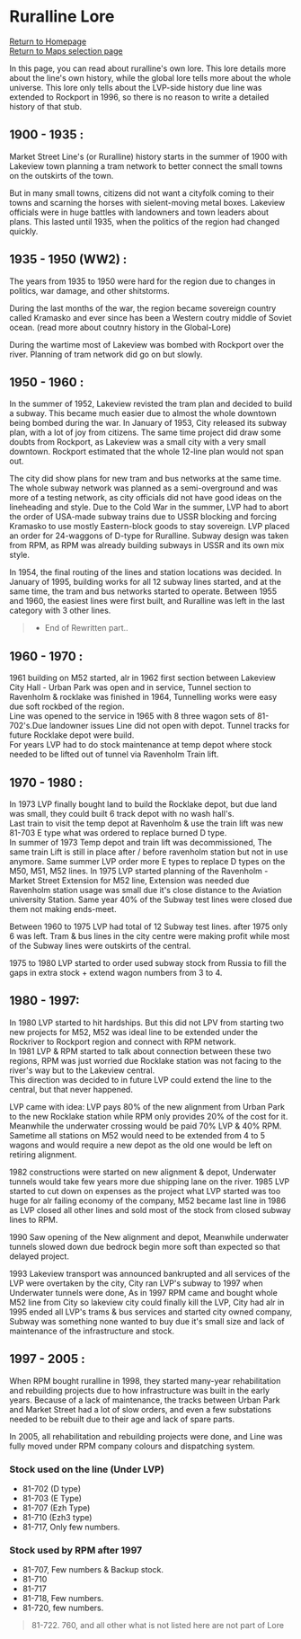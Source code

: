 # Ruralline Lore
[Return to Homepage](/readme.md)<br>
[Return to Maps selection page](/pages/maps-selection.md)

In this page, you can read about ruralline's own lore. This lore details more about the line's own history, while the global lore tells more about the whole universe.
This lore only tells about the LVP-side history due line was extended to Rockport in 1996, so there is no reason to write a detailed history of that stub.

## 1900 - 1935  :
Market Street Line's (or Ruralline) history starts in the summer of 1900 with Lakeview town planning a tram network to better connect the small towns on the outskirts of the town.

But in many small towns, citizens did not want a cityfolk coming to their towns and scarning the horses with sielent-moving metal boxes. Lakeview officials were in huge battles with landowners and town leaders about plans. This lasted until 1935, when the politics of the region had changed quickly.

## 1935 - 1950 (WW2) :
The years from 1935 to 1950 were hard for the region due to changes in politics, war damage, and other shitstorms.

During the last months of the war, the region became sovereign country called Kramasko and ever since has been a Western coutry middle of Soviet ocean. (read more about coutnry history in the Global-Lore)

During the wartime most of Lakeview was bombed with Rockport over the river. Planning of tram network did go on but slowly.

## 1950 - 1960 :
In the summer of 1952, Lakeview revisted the tram plan and decided to build a subway. This became much easier due to almost the whole downtown being bombed during the war. In January of 1953, City released its subway plan, with a lot of joy from citizens. The same time project did draw some doubts from Rockport, as Lakeview was a small city with a very small downtown. Rockport estimated that the whole 12-line plan would not span out.

The city did show plans for new tram and bus networks at the same time. The whole subway network was planned as a semi-overground and was more of a testing network, as city officials did not have good ideas on the lineheading and style. Due to the Cold War in the summer, LVP had to abort the order of USA-made subway trains due to USSR blocking and forcing Kramasko to use mostly Eastern-block goods to stay sovereign. LVP placed an order for 24-waggons of D-type for Ruralline. Subway design was taken from RPM, as RPM was already building subways in USSR and its own mix style.

In 1954, the final routing of the lines and station locations was decided. In January of 1995, building works for all 12 subway lines started, and at the same time, the tram and bus networks started to operate. Between 1955 and 1960, the easiest lines were first built, and Ruralline was left in the last category with 3 other lines.

> - End of Rewritten part.. 
## 1960 - 1970 :
1961 building on M52 started, alr in 1962 first section between Lakeview City Hall - Urban Park was open and in service, Tunnel section to Ravenholm & rocklake was finished in 1964, Tunnelling works were easy due soft rockbed of the region. <br>
Line was opened to the service in 1965 with 8 three wagon sets of 81-702's.Due landowner issues Line did not open with depot. Tunnel tracks for future Rocklake depot were build.<br>
For years LVP had to do stock maintenance at temp depot where stock needed to be lifted out of tunnel via Ravenholm Train lift. 

## 1970 - 1980 :
In 1973 LVP finally bought land to build the Rocklake depot, but due land was small, they could built 6 track depot with no wash hall's.<br>
Last train to visit the temp depot at Ravenholm & use the train lift was new 81-703 E type what was ordered to replace burned D type.<br>
In summer of 1973 Temp depot and train lift was decommissioned, The same train Lift is still in place after / before ravenholm station but not in use anymore.  Same summer LVP order more E types to replace D types on the M50, M51, M52 lines.
In 1975 LVP started planning of the Ravenholm - Market Street Extension for M52 line, Extension was needed due Ravenholm station usage was small due it's close distance to the Aviation university Station.  Same year 40% of the Subway test lines were closed due them not making ends-meet.

Between 1960 to 1975 LVP had total of 12 Subway test lines. after 1975 only 6 was left.
Tram & bus lines in the city centre were making profit while most of the Subway lines were outskirts of the central.

1975 to 1980 LVP started to order used subway stock from Russia to fill the gaps in extra stock + extend wagon numbers from 3 to 4. 

## 1980 - 1997:
In 1980 LVP started to hit hardships. But this did not LPV from starting two new projects for M52, M52 was ideal line to be extended under the Rockriver to Rockport region and connect with RPM network.<br>
In 1981 LVP & RPM started to talk about connection between these two regions, RPM was just worried due Rocklake station was not facing to the river's way but to the Lakeview central.<br>
This direction was decided to in future LVP could extend the line to the central, but that never happened.<br>

LVP came with idea: LVP pays 80% of the new alignment from Urban Park to the new Rocklake station while RPM only provides 20% of the cost for it.
Meanwhile the underwater crossing would be paid 70% LVP & 40% RPM.
Sametime all stations on M52 would need to be extended from 4 to 5 wagons and would require a new depot as the old one would be left on retiring alignment.

1982 constructions were started on new alignment & depot, Underwater tunnels would take few years more due shipping lane on the river.
1985 LVP started to cut down on expenses as the project what LVP started was too huge for alr failing economy of the company,
M52 became last line in 1986 as LVP closed all other lines and sold most of the stock from closed subway lines to RPM.

1990 Saw opening of the New alignment and depot, Meanwhile underwater tunnels slowed down due bedrock begin more soft than expected so that delayed project.

1993 Lakeview transport was announced bankrupted and all services of the LVP were overtaken by the city, City ran LVP's subway to 1997 when Underwater tunnels were done, As in 1997 RPM came and bought whole M52 line from City so lakeview city could finally kill the LVP, City had alr in 1995 ended all LVP's trams & bus services and started city owned company, Subway was something none wanted to buy due it's small size and lack of maintenance of the infrastructure and stock.

## 1997 - 2005 : 
When RPM bought ruralline in 1998, they started many-year rehabilitation and rebuilding projects due to how infrastructure was built in the early years. Because of a lack of maintenance, the tracks between Urban Park and Market Street had a lot of slow orders, and even a few substations needed to be rebuilt due to their age and lack of spare parts.

In 2005, all rehabilitation and rebuilding projects were done, and Line was fully moved under RPM company colours and dispatching system.

### Stock used on the line (Under LVP)
- 81-702 (D type)
- 81-703 (E Type)
- 81-707 (Ezh Type)
- 81-710 (Ezh3 type)
- 81-717, Only few numbers.

### Stock used by RPM after 1997
- 81-707, Few numbers & Backup stock.
- 81-710
- 81-717
- 81-718, Few numbers.
- 81-720, few numbers.

> 81-722. 760, and all other what is not listed here are not part of Lore